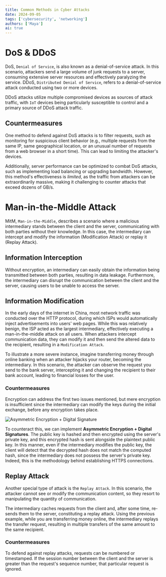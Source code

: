 ```yaml
---
title: Common Methods in Cyber Attacks
date: 2024-09-05
tags: ['cybersecurity', 'networking']
authors: ['Maya']
ai: true
---
```


# DoS & DDoS

DoS, `Denial of Service`, is also known as a denial-of-service attack. In this scenario, attackers send a large volume of junk requests to a server, consuming extensive server resources and effectively paralyzing the service. DDoS, `Distributed Denial of Service`, refers to a denial-of-service attack conducted using two or more devices.

DDoS attacks utilize multiple compromised devices as sources of attack traffic, with `IoT` devices being particularly susceptible to control and a primary source of DDoS attack traffic.

## Countermeasures

One method to defend against DoS attacks is to filter requests, such as monitoring for suspicious client behavior (e.g., multiple requests from the same IP, same geographical location, or an unusual number of requests from a web browser in a short time). This can lead to limiting the attacker's devices.

Additionally, server performance can be optimized to combat DoS attacks, such as implementing load balancing or upgrading bandwidth. However, this method's effectiveness is _limited_, as the traffic from attackers can be extraordinarily massive, making it challenging to counter attacks that exceed dozens of GB/s.

# Man-in-the-Middle Attack

MitM, `Man-in-the-Middle`, describes a scenario where a malicious intermediary stands between the client and the server, communicating with both parties without their knowledge. In this case, the intermediary can intercept and modify the information (Modification Attack) or replay it (Replay Attack).

## Information Interception

Without encryption, an intermediary can easily obtain the information being transmitted between both parties, resulting in data leakage. Furthermore, the intermediary can disrupt the communication between the client and the server, causing users to be unable to access the server.

## Information Modification

In the early days of the internet in China, most network traffic was conducted over the HTTP protocol, during which ISPs would automatically inject advertisements into users' web pages. While this was relatively benign, the ISP acted as the largest intermediary, effectively executing a man-in-the-middle attack on all users. When attackers intercept communication data, they can modify it and then send the altered data to the recipient, resulting in a `Modification Attack`.

To illustrate a more severe instance, imagine transferring money through online banking when an attacker hijacks your router, becoming the intermediary. In this scenario, the attacker can observe the request you send to the bank server, intercepting it and changing the recipient to their bank account, leading to financial losses for the user.

### Countermeasures

Encryption can address the first two issues mentioned, but mere encryption is insufficient since the intermediary can modify the keys during the initial exchange, before any encryption takes place.

![Asymmetric Encryption + Digital Signature](https://cdn.xiaolincoding.com/gh/xiaolincoder/ImageHost/%E8%AE%A1%E7%AE%97%E6%9C%BA%E7%BD%91%E7%BB%9C/HTTP/%E6%95%B0%E5%AD%97%E7%AD%BE%E5%90%8D.png)

To counteract this, we can implement **Asymmetric Encryption + Digital Signatures**. The public key is hashed and then encrypted using the server's private key, and this encrypted hash is sent alongside the plaintext public key. In this manner, even if the intermediary modifies the public key, the client will detect that the decrypted hash does not match the computed hash, since the intermediary does not possess the server's private key. Indeed, this is the methodology behind establishing HTTPS connections.

## Replay Attack

Another special type of attack is the `Replay Attack`. In this scenario, the attacker cannot see or modify the communication content, so they resort to manipulating the quantity of communication.

The intermediary caches requests from the client and, after some time, re-sends them to the server, constituting a replay attack. Using the previous example, while you are transferring money online, the intermediary replays the transfer request, resulting in multiple transfers of the same amount to the same recipient.

### Countermeasures

To defend against replay attacks, requests can be numbered or timestamped. If the session number between the client and the server is greater than the request's sequence number, that particular request is ignored.
